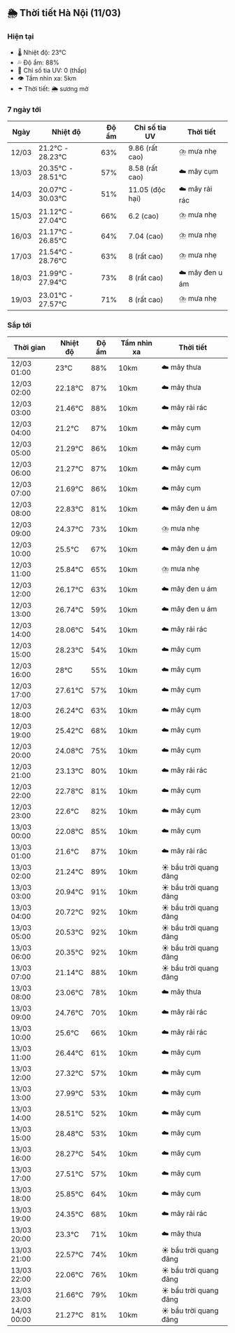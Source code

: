 ## 🌦️ Thời tiết Hà Nội (11/03)

### Hiện tại

- 🌡️ Nhiệt độ: 23℃
- 💦 Độ ẩm: 88%
- 🌟 Chỉ số tia UV: 0 (thấp)
- 👁️ Tầm nhìn xa: 5km
- ☂️ Thời tiết: 🌦️ sương mờ

### 7 ngày tới

| Ngày | Nhiệt độ | Độ ẩm | Chỉ số tia UV | Thời tiết |
| --- | --- | --- | --- | --- |
| 12/03 | 21.2℃ - 28.23℃ | 63% | 9.86 (rất cao) | ⛈️ mưa nhẹ |
| 13/03 | 20.35℃ - 28.51℃ | 57% | 8.58 (rất cao) | ☁️ mây cụm |
| 14/03 | 20.07℃ - 30.03℃ | 51% | 11.05 (độc hại) | ☁️ mây rải rác |
| 15/03 | 21.12℃ - 27.04℃ | 66% | 6.2 (cao) | ⛈️ mưa nhẹ |
| 16/03 | 21.17℃ - 26.85℃ | 64% | 7.04 (cao) | ⛈️ mưa nhẹ |
| 17/03 | 21.54℃ - 28.76℃ | 63% | 8 (rất cao) | ⛈️ mưa nhẹ |
| 18/03 | 21.99℃ - 27.94℃ | 73% | 8 (rất cao) | ☁️ mây đen u ám |
| 19/03 | 23.01℃ - 27.57℃ | 71% | 8 (rất cao) | ⛈️ mưa nhẹ |

### Sắp tới

| Thời gian | Nhiệt độ | Độ ẩm | Tầm nhìn xa | Thời tiết |
| --- | --- | --- | --- | --- |
| 12/03 01:00 | 23℃ | 88% | 10km | ☁️ mây thưa |
| 12/03 02:00 | 22.18℃ | 87% | 10km | ☁️ mây thưa |
| 12/03 03:00 | 21.46℃ | 88% | 10km | ☁️ mây rải rác |
| 12/03 04:00 | 21.2℃ | 87% | 10km | ☁️ mây cụm |
| 12/03 05:00 | 21.29℃ | 86% | 10km | ☁️ mây cụm |
| 12/03 06:00 | 21.27℃ | 87% | 10km | ☁️ mây cụm |
| 12/03 07:00 | 21.69℃ | 86% | 10km | ☁️ mây cụm |
| 12/03 08:00 | 22.83℃ | 81% | 10km | ☁️ mây đen u ám |
| 12/03 09:00 | 24.37℃ | 73% | 10km | ⛈️ mưa nhẹ |
| 12/03 10:00 | 25.5℃ | 67% | 10km | ☁️ mây đen u ám |
| 12/03 11:00 | 25.84℃ | 65% | 10km | ⛈️ mưa nhẹ |
| 12/03 12:00 | 26.17℃ | 63% | 10km | ☁️ mây đen u ám |
| 12/03 13:00 | 26.74℃ | 59% | 10km | ☁️ mây đen u ám |
| 12/03 14:00 | 28.06℃ | 54% | 10km | ☁️ mây rải rác |
| 12/03 15:00 | 28.23℃ | 54% | 10km | ☁️ mây cụm |
| 12/03 16:00 | 28℃ | 55% | 10km | ☁️ mây cụm |
| 12/03 17:00 | 27.61℃ | 57% | 10km | ☁️ mây cụm |
| 12/03 18:00 | 26.24℃ | 63% | 10km | ☁️ mây cụm |
| 12/03 19:00 | 25.42℃ | 68% | 10km | ☁️ mây cụm |
| 12/03 20:00 | 24.08℃ | 75% | 10km | ☁️ mây cụm |
| 12/03 21:00 | 23.13℃ | 80% | 10km | ☁️ mây rải rác |
| 12/03 22:00 | 22.78℃ | 81% | 10km | ☁️ mây cụm |
| 12/03 23:00 | 22.6℃ | 82% | 10km | ☁️ mây cụm |
| 13/03 00:00 | 22.08℃ | 85% | 10km | ☁️ mây cụm |
| 13/03 01:00 | 21.6℃ | 87% | 10km | ☁️ mây rải rác |
| 13/03 02:00 | 21.24℃ | 89% | 10km | ☀️ bầu trời quang đãng |
| 13/03 03:00 | 20.94℃ | 91% | 10km | ☀️ bầu trời quang đãng |
| 13/03 04:00 | 20.72℃ | 92% | 10km | ☀️ bầu trời quang đãng |
| 13/03 05:00 | 20.53℃ | 92% | 10km | ☀️ bầu trời quang đãng |
| 13/03 06:00 | 20.35℃ | 92% | 10km | ☀️ bầu trời quang đãng |
| 13/03 07:00 | 21.14℃ | 88% | 10km | ☀️ bầu trời quang đãng |
| 13/03 08:00 | 23.06℃ | 78% | 10km | ☁️ mây thưa |
| 13/03 09:00 | 24.76℃ | 70% | 10km | ☁️ mây rải rác |
| 13/03 10:00 | 25.6℃ | 66% | 10km | ☁️ mây rải rác |
| 13/03 11:00 | 26.44℃ | 61% | 10km | ☁️ mây cụm |
| 13/03 12:00 | 27.32℃ | 57% | 10km | ☁️ mây cụm |
| 13/03 13:00 | 27.99℃ | 53% | 10km | ☁️ mây cụm |
| 13/03 14:00 | 28.51℃ | 52% | 10km | ☁️ mây cụm |
| 13/03 15:00 | 28.48℃ | 53% | 10km | ☁️ mây cụm |
| 13/03 16:00 | 28.27℃ | 54% | 10km | ☁️ mây cụm |
| 13/03 17:00 | 27.51℃ | 57% | 10km | ☁️ mây cụm |
| 13/03 18:00 | 25.85℃ | 64% | 10km | ☁️ mây cụm |
| 13/03 19:00 | 24.35℃ | 68% | 10km | ☁️ mây rải rác |
| 13/03 20:00 | 23.3℃ | 71% | 10km | ☁️ mây thưa |
| 13/03 21:00 | 22.57℃ | 74% | 10km | ☀️ bầu trời quang đãng |
| 13/03 22:00 | 22.06℃ | 76% | 10km | ☀️ bầu trời quang đãng |
| 13/03 23:00 | 21.66℃ | 79% | 10km | ☀️ bầu trời quang đãng |
| 14/03 00:00 | 21.27℃ | 81% | 10km | ☀️ bầu trời quang đãng |
